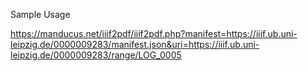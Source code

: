 Sample Usage

https://manducus.net/iiif2pdf/iiif2pdf.php?manifest=https://iiif.ub.uni-leipzig.de/0000009283/manifest.json&uri=https://iiif.ub.uni-leipzig.de/0000009283/range/LOG_0005
